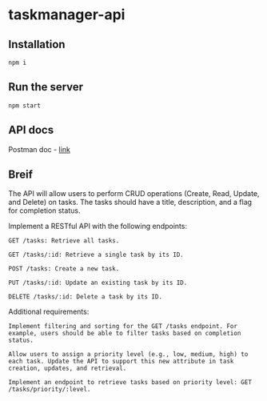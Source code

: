 # taskmanager-api

## Installation

```shell
npm i
```

## Run the server

```shell
npm start
```

## API docs

Postman doc - [ link ](https://documenter.getpostman.com/view/7984450/2s93Y3wMNx)

## Breif

The API will allow users to perform CRUD operations (Create, Read, Update, and Delete) on tasks. The tasks should have a title, description, and a flag for completion status.

Implement a RESTful API with the following endpoints:

```
GET /tasks: Retrieve all tasks.

GET /tasks/:id: Retrieve a single task by its ID.

POST /tasks: Create a new task.

PUT /tasks/:id: Update an existing task by its ID.

DELETE /tasks/:id: Delete a task by its ID.
```

Additional requirements:

```
Implement filtering and sorting for the GET /tasks endpoint. For example, users should be able to filter tasks based on completion status.

Allow users to assign a priority level (e.g., low, medium, high) to each task. Update the API to support this new attribute in task creation, updates, and retrieval.

Implement an endpoint to retrieve tasks based on priority level: GET /tasks/priority/:level.
```
